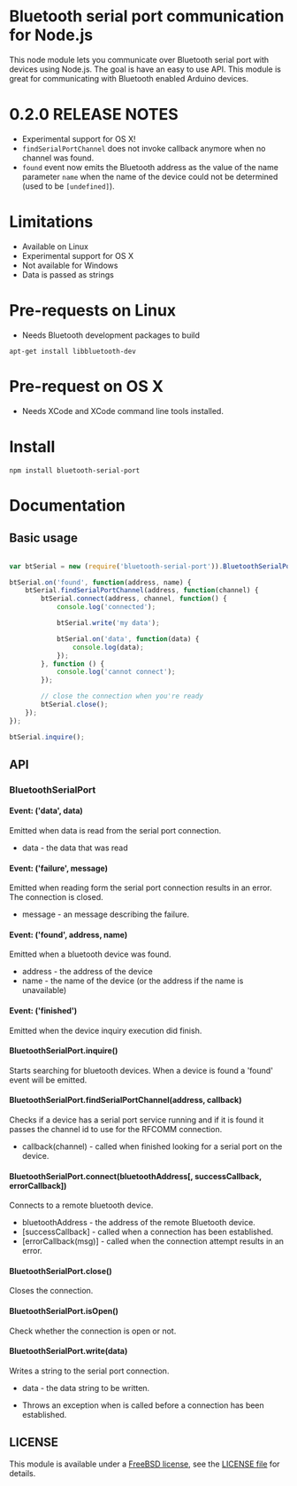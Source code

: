 # Bluetooth serial port communication for Node.js

This node module lets you communicate over Bluetooth serial port with devices using Node.js. The goal is have an easy to use API. This module is great for communicating with Bluetooth enabled Arduino devices.

# 0.2.0 RELEASE NOTES

* Experimental support for OS X!
* `findSerialPortChannel` does not invoke callback anymore when no channel was found.
* `found` event now emits the Bluetooth address as the value of the name parameter `name` when the name of the device could not be determined (used to be `[undefined]`).

# Limitations

* Available on Linux
* Experimental support for OS X
* Not available for Windows
* Data is passed as strings

# Pre-requests on Linux

* Needs Bluetooth development packages to build

`apt-get install libbluetooth-dev`

# Pre-request on OS X

* Needs XCode and XCode command line tools installed.

# Install

`npm install bluetooth-serial-port`

# Documentation

## Basic usage

```javascript

var btSerial = new (require('bluetooth-serial-port')).BluetoothSerialPort();

btSerial.on('found', function(address, name) {
	btSerial.findSerialPortChannel(address, function(channel) {
		btSerial.connect(address, channel, function() {
			console.log('connected');

			btSerial.write('my data');

			btSerial.on('data', function(data) {
				console.log(data);
			});
		}, function () {
			console.log('cannot connect');
		});

		// close the connection when you're ready
		btSerial.close();		
	});
});

btSerial.inquire();
```

## API

### BluetoothSerialPort

#### Event: ('data', data)

Emitted when data is read from the serial port connection.

* data - the data that was read

#### Event: ('failure', message)

Emitted when reading form the serial port connection results in an error. The connection is closed.

* message - an message describing the failure.

#### Event: ('found', address, name)

Emitted when a bluetooth device was found.

* address - the address of the device
* name - the name of the device (or the address if the name is unavailable)

#### Event: ('finished')

Emitted when the device inquiry execution did finish.

#### BluetoothSerialPort.inquire()

Starts searching for bluetooth devices. When a device is found a 'found' event will be emitted.

#### BluetoothSerialPort.findSerialPortChannel(address, callback)

Checks if a device has a serial port service running and if it is found it passes the channel id to use for the RFCOMM connection.

* callback(channel) - called when finished looking for a serial port on the device.

#### BluetoothSerialPort.connect(bluetoothAddress[, successCallback, errorCallback])

Connects to a remote bluetooth device.

* bluetoothAddress - the address of the remote Bluetooth device.
* [successCallback] - called when a connection has been established.
* [errorCallback(msg)] - called when the connection attempt results in an error.

#### BluetoothSerialPort.close()

Closes the connection.

#### BluetoothSerialPort.isOpen()

Check whether the connection is open or not.

#### BluetoothSerialPort.write(data)

Writes a string to the serial port connection.

* data - the data string to be written.

* Throws an exception when is called before a connection has been established.

## LICENSE

This module is available under a [FreeBSD license](http://opensource.org/licenses/BSD-2-Clause), see the [LICENSE file](https://raw.github.com/eelcocramer/node-bluetooth-serial-port/master/LICENSE) for details.
